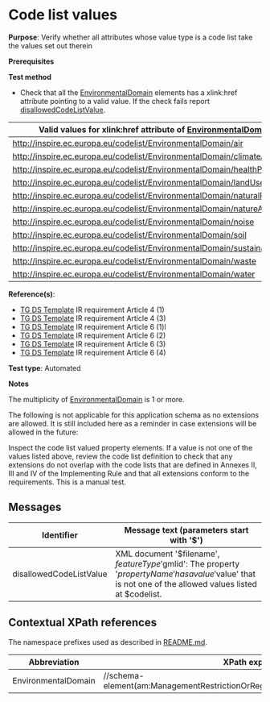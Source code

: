 # Code list values

**Purpose**: Verify whether all attributes whose value type is a code list take the values set out therein

**Prerequisites**

**Test method**

* Check that all the [EnvironmentalDomain](#EnvironmentalDomain) elements has a xlink:href attribute pointing to a valid value. If the check fails report [disallowedCodeListValue](#disallowedCodeListValue).


| Valid values for xlink:href attribute of [EnvironmentalDomain](#EnvironmentalDomain) element | 
| ---- | 
| http://inspire.ec.europa.eu/codelist/EnvironmentalDomain/air | 
| http://inspire.ec.europa.eu/codelist/EnvironmentalDomain/climateAndClimateChange | 
| http://inspire.ec.europa.eu/codelist/EnvironmentalDomain/healthProtection | 
| http://inspire.ec.europa.eu/codelist/EnvironmentalDomain/landUse | 
| http://inspire.ec.europa.eu/codelist/EnvironmentalDomain/naturalResources | 
| http://inspire.ec.europa.eu/codelist/EnvironmentalDomain/natureAndBiodiversity | 
| http://inspire.ec.europa.eu/codelist/EnvironmentalDomain/noise | 
| http://inspire.ec.europa.eu/codelist/EnvironmentalDomain/soil | 
| http://inspire.ec.europa.eu/codelist/EnvironmentalDomain/sustainableDevelopment | 
| http://inspire.ec.europa.eu/codelist/EnvironmentalDomain/waste | 
| http://inspire.ec.europa.eu/codelist/EnvironmentalDomain/water | 

**Reference(s)**: 

* [TG DS Template](http://inspire.ec.europa.eu/id/ats/data-am/3.1/am-as/README#ref_TG_DS_tmpl) IR requirement Article 4 (1)
* [TG DS Template](http://inspire.ec.europa.eu/id/ats/data-am/3.1/am-as/README#ref_TG_DS_tmpl) IR requirement Article 4 (3)
* [TG DS Template](http://inspire.ec.europa.eu/id/ats/data-am/3.1/am-as/README#ref_TG_DS_tmpl) IR requirement Article 6 (1)l
* [TG DS Template](http://inspire.ec.europa.eu/id/ats/data-am/3.1/am-as/README#ref_TG_DS_tmpl) IR requirement Article 6 (2)
* [TG DS Template](http://inspire.ec.europa.eu/id/ats/data-am/3.1/am-as/README#ref_TG_DS_tmpl) IR requirement Article 6 (3)
* [TG DS Template](http://inspire.ec.europa.eu/id/ats/data-am/3.1/am-as/README#ref_TG_DS_tmpl) IR requirement Article 6 (4)

**Test type**: Automated

**Notes**

The multiplicity of [EnvironmentalDomain](#EnvironmentalDomain) is 1 or more.

The following is not applicable for this application schema as no extensions are allowed. It is still included here as a reminder in case extensions will be allowed in the future:

Inspect the code list valued property elements. If a value is not one of the values listed above, review the code list definition to check that any extensions do not overlap with the code lists that are defined in Annexes II, III and IV of the Implementing Rule and that all extensions conform to the requirements. This is a manual test.

## Messages

Identifier  |  Message text (parameters start with '$')
---------------------------------------------------------- | -------------------------------------------------------------------------
disallowedCodeListValue <a name="disallowedCodeListValue"/>  |  XML document '$filename', $featureType '$gmlid': The property '$propertyName' has a value '$value' that is not one of the allowed values listed at $codelist. 

## Contextual XPath references

The namespace prefixes used as described in [README.md](http://inspire.ec.europa.eu/id/ats/data-am/3.1/am-as/README#namespaces).

Abbreviation                                               |  XPath expression
---------------------------------------------------------- | -------------------------------------------------------------------------
EnvironmentalDomain <a name="EnvironmentalDomain"></a>   | //schema-element(am:ManagementRestrictionOrRegulationZone)/am:environmentalDomain
